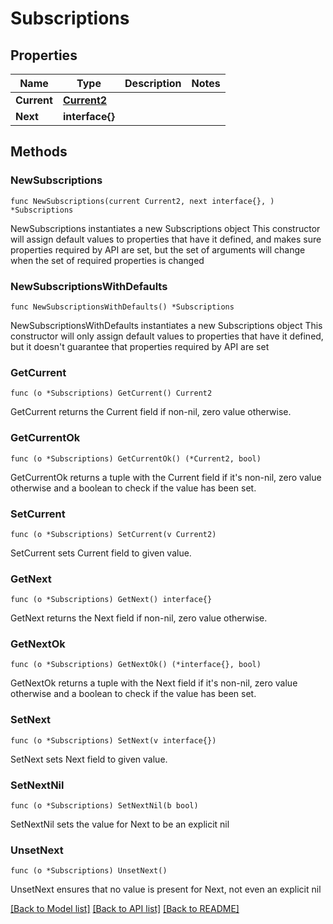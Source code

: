 # Subscriptions

## Properties

Name | Type | Description | Notes
------------ | ------------- | ------------- | -------------
**Current** | [**Current2**](Current2.md) |  | 
**Next** | **interface{}** |  | 

## Methods

### NewSubscriptions

`func NewSubscriptions(current Current2, next interface{}, ) *Subscriptions`

NewSubscriptions instantiates a new Subscriptions object
This constructor will assign default values to properties that have it defined,
and makes sure properties required by API are set, but the set of arguments
will change when the set of required properties is changed

### NewSubscriptionsWithDefaults

`func NewSubscriptionsWithDefaults() *Subscriptions`

NewSubscriptionsWithDefaults instantiates a new Subscriptions object
This constructor will only assign default values to properties that have it defined,
but it doesn't guarantee that properties required by API are set

### GetCurrent

`func (o *Subscriptions) GetCurrent() Current2`

GetCurrent returns the Current field if non-nil, zero value otherwise.

### GetCurrentOk

`func (o *Subscriptions) GetCurrentOk() (*Current2, bool)`

GetCurrentOk returns a tuple with the Current field if it's non-nil, zero value otherwise
and a boolean to check if the value has been set.

### SetCurrent

`func (o *Subscriptions) SetCurrent(v Current2)`

SetCurrent sets Current field to given value.


### GetNext

`func (o *Subscriptions) GetNext() interface{}`

GetNext returns the Next field if non-nil, zero value otherwise.

### GetNextOk

`func (o *Subscriptions) GetNextOk() (*interface{}, bool)`

GetNextOk returns a tuple with the Next field if it's non-nil, zero value otherwise
and a boolean to check if the value has been set.

### SetNext

`func (o *Subscriptions) SetNext(v interface{})`

SetNext sets Next field to given value.


### SetNextNil

`func (o *Subscriptions) SetNextNil(b bool)`

 SetNextNil sets the value for Next to be an explicit nil

### UnsetNext
`func (o *Subscriptions) UnsetNext()`

UnsetNext ensures that no value is present for Next, not even an explicit nil

[[Back to Model list]](../README.md#documentation-for-models) [[Back to API list]](../README.md#documentation-for-api-endpoints) [[Back to README]](../README.md)


